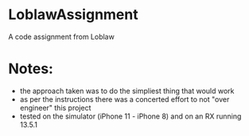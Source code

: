 # LoblawAssignment
A code assignment from Loblaw

# Notes:
* the approach taken was to do the simpliest thing that would work
* as per the instructions there was a concerted effort to not "over engineer" this project 
* tested on the simulator (iPhone 11 - iPhone 8) and on an RX running 13.5.1

